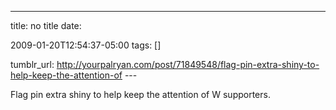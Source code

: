 ---
title: no title
date:

 2009-01-20T12:54:37-05:00 
tags:  []

tumblr_url:
http://yourpalryan.com/post/71849548/flag-pin-extra-shiny-to-help-keep-the-attention-of
\-\--

Flag pin extra shiny to help keep the attention of W supporters.
